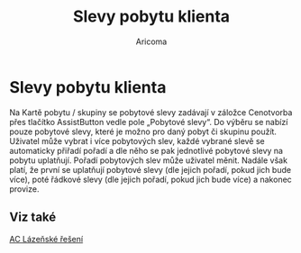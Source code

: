 ﻿---
    title: "Slevy pobytu klienta"
    author: Aricoma
    ms.date: 04/30/2018
    ms.topic: article
    ms.prod: dynamics-nav-2017
    ms.contentlocale: cs-cz
    ms.lasthandoff: 04/30/2018
---

# Slevy pobytu klienta

Na Kartě pobytu / skupiny se pobytové slevy zadávají v záložce Cenotvorba přes tlačítko AssistButton vedle pole „Pobytové slevy“. Do výběru se nabízí pouze pobytové slevy, které je možno pro daný pobyt či skupinu použít. Uživatel může vybrat i více pobytových slev, každé vybrané slevě se automaticky přiřadí pořadí a dle něho se pak jednotlivé pobytové slevy na pobytu uplatňují. Pořadí pobytových slev může uživatel měnit. Nadále však platí, že první se uplatňují pobytové slevy (dle jejich pořadí, pokud jich bude více), poté řádkové slevy (dle jejich pořadí, pokud jich bude více) a nakonec provize. 


## <a name="see-also"></a>Viz také
[AC Lázeňské řešení](ac-spa-solution.md)